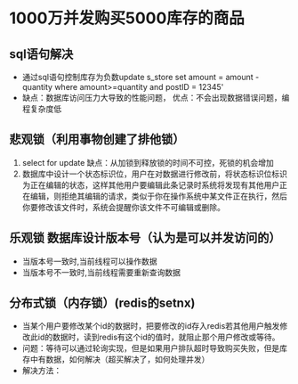 # 1000万并发购买5000库存的商品
## sql语句解决
- 通过sql语句控制库存为负数update s_store set amount = amount - quantity where amount>=quantity and postID = 12345'
- 缺点：数据库访问压力大导致的性能问题， 优点：不会出现数据错误问题，编程复杂度低
## 悲观锁（利用事物创建了排他锁）
1. select for update 缺点：从加锁到释放锁的时间不可控，死锁的机会增加
2. 数据库中设计一个状态标识位，用户在对数据进行修改前，将状态标识位标识为正在编辑的状态，这样其他用户要编辑此条记录时系统将发现有其他用户正在编辑，则拒绝其编辑的请求，类似于你在操作系统中某文件正在执行，然后你要修改该文件时，系统会提醒你该文件不可编辑或删除。

## 乐观锁 数据库设计版本号（认为是可以并发访问的）
- 当版本号一致时,当前线程可以操作数据
- 当版本号不一致时,当前线程需要重新查询数据
## 分布式锁（内存锁）(redis的setnx)
- 当某个用户要修改某个id的数据时，把要修改的id存入redis若其他用户触发修改此id的数据时，读到redis有这个id的值时，就阻止那个用户修改或等待。
- 问题：等待可以通过轮询实现，但是如果用户排队超时导致购买失败，但是库存中有数据，如何解决（超买解决了，如何处理并发）
- 解决方法：